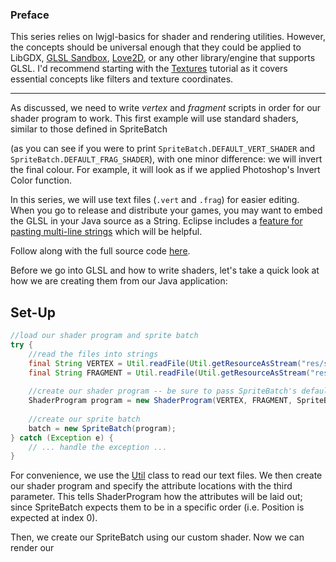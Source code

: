 ### Preface

This series relies on lwjgl-basics for shader and rendering utilities. However, the concepts should be universal enough that they could be applied to LibGDX, [GLSL Sandbox](http://glsl.heroku.com/), [Love2D](https://love2d.org/), or any other library/engine that supports GLSL. I'd recommend starting with the [Textures](https://github.com/mattdesl/lwjgl-basics/wiki/Textures) tutorial as it covers essential concepts like filters and texture coordinates.

***


As discussed, we need to write *vertex* and *fragment* scripts in order for our shader program to work. This first example will use standard shaders, similar to those defined in SpriteBatch

(as you can see if you were to print `SpriteBatch.DEFAULT_VERT_SHADER` and `SpriteBatch.DEFAULT_FRAG_SHADER`), with one minor difference: we will invert the final colour. For example, it will look as if we applied Photoshop's Invert Color function.

In this series, we will use text files (`.vert` and `.frag`) for easier editing. When you go to release and distribute your games, you may want to embed the GLSL in your Java source as a String. Eclipse includes a [feature for pasting multi-line strings](http://www.vasanth.in/2009/03/10/eclipse-tip-escape-text-when-pasting/) which will be helpful.

Follow along with the full source code [here](https://github.com/mattdesl/lwjgl-basics/blob/master/test/mdesl/test/shadertut/ShaderLesson1.java).

Before we go into GLSL and how to write shaders, let's take a quick look at how we are creating them from our Java application:

## Set-Up

```java
//load our shader program and sprite batch
try {
	//read the files into strings
	final String VERTEX = Util.readFile(Util.getResourceAsStream("res/shadertut/lesson1.vert"));
	final String FRAGMENT = Util.readFile(Util.getResourceAsStream("res/shadertut/lesson1.frag"));
	
	//create our shader program -- be sure to pass SpriteBatch's default attributes!
	ShaderProgram program = new ShaderProgram(VERTEX, FRAGMENT, SpriteBatch.ATTRIBUTES);
	
	//create our sprite batch
	batch = new SpriteBatch(program);
} catch (Exception e) { 
	// ... handle the exception ... 
}
```

For convenience, we use the [Util](https://github.com/mattdesl/lwjgl-basics/blob/master/test/mdesl/test/Util.java) class to read our text files. We then create our shader program and specify the attribute locations with the third parameter. This tells ShaderProgram how the attributes will be laid out; since SpriteBatch expects them to be in a specific order (i.e. Position is expected at index 0). 

Then, we create our SpriteBatch using our custom shader. Now we can render our 